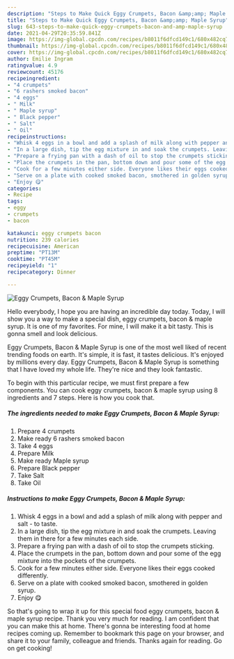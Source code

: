 ```yaml
---
description: "Steps to Make Quick Eggy Crumpets, Bacon &amp;amp; Maple Syrup"
title: "Steps to Make Quick Eggy Crumpets, Bacon &amp;amp; Maple Syrup"
slug: 643-steps-to-make-quick-eggy-crumpets-bacon-and-amp-maple-syrup
date: 2021-04-29T20:35:59.841Z
image: https://img-global.cpcdn.com/recipes/b8011f6dfcd149c1/680x482cq70/eggy-crumpets-bacon-maple-syrup-recipe-main-photo.jpg
thumbnail: https://img-global.cpcdn.com/recipes/b8011f6dfcd149c1/680x482cq70/eggy-crumpets-bacon-maple-syrup-recipe-main-photo.jpg
cover: https://img-global.cpcdn.com/recipes/b8011f6dfcd149c1/680x482cq70/eggy-crumpets-bacon-maple-syrup-recipe-main-photo.jpg
author: Emilie Ingram
ratingvalue: 4.9
reviewcount: 45176
recipeingredient:
- "4 crumpets"
- "6 rashers smoked bacon"
- "4 eggs"
- " Milk"
- " Maple syrup"
- " Black pepper"
- " Salt"
- " Oil"
recipeinstructions:
- "Whisk 4 eggs in a bowl and add a splash of milk along with pepper and salt - to taste."
- "In a large dish, tip the egg mixture in and soak the crumpets. Leaving them in there for a few minutes each side."
- "Prepare a frying pan with a dash of oil to stop the crumpets sticking."
- "Place the crumpets in the pan, bottom down and pour some of the egg mixture into the pockets of the crumpets."
- "Cook for a few minutes either side. Everyone likes their eggs cooked differently."
- "Serve on a plate with cooked smoked bacon, smothered in golden syrup."
- "Enjoy 😋"
categories:
- Recipe
tags:
- eggy
- crumpets
- bacon

katakunci: eggy crumpets bacon 
nutrition: 239 calories
recipecuisine: American
preptime: "PT13M"
cooktime: "PT45M"
recipeyield: "1"
recipecategory: Dinner

---
```



![Eggy Crumpets, Bacon &amp; Maple Syrup](https://img-global.cpcdn.com/recipes/b8011f6dfcd149c1/680x482cq70/eggy-crumpets-bacon-maple-syrup-recipe-main-photo.jpg)

Hello everybody, I hope you are having an incredible day today. Today, I will show you a way to make a special dish, eggy crumpets, bacon &amp; maple syrup. It is one of my favorites. For mine, I will make it a bit tasty. This is gonna smell and look delicious.



Eggy Crumpets, Bacon &amp; Maple Syrup is one of the most well liked of recent trending foods on earth. It's simple, it is fast, it tastes delicious. It's enjoyed by millions every day. Eggy Crumpets, Bacon &amp; Maple Syrup is something that I have loved my whole life. They're nice and they look fantastic.


To begin with this particular recipe, we must first prepare a few components. You can cook eggy crumpets, bacon &amp; maple syrup using 8 ingredients and 7 steps. Here is how you cook that.

<!--inarticleads1-->

##### The ingredients needed to make Eggy Crumpets, Bacon &amp; Maple Syrup:

1. Prepare 4 crumpets
1. Make ready 6 rashers smoked bacon
1. Take 4 eggs
1. Prepare  Milk
1. Make ready  Maple syrup
1. Prepare  Black pepper
1. Take  Salt
1. Take  Oil




<!--inarticleads2-->

##### Instructions to make Eggy Crumpets, Bacon &amp; Maple Syrup:

1. Whisk 4 eggs in a bowl and add a splash of milk along with pepper and salt - to taste.
1. In a large dish, tip the egg mixture in and soak the crumpets. Leaving them in there for a few minutes each side.
1. Prepare a frying pan with a dash of oil to stop the crumpets sticking.
1. Place the crumpets in the pan, bottom down and pour some of the egg mixture into the pockets of the crumpets.
1. Cook for a few minutes either side. Everyone likes their eggs cooked differently.
1. Serve on a plate with cooked smoked bacon, smothered in golden syrup.
1. Enjoy 😋




So that's going to wrap it up for this special food eggy crumpets, bacon &amp; maple syrup recipe. Thank you very much for reading. I am confident that you can make this at home. There's gonna be interesting food at home recipes coming up. Remember to bookmark this page on your browser, and share it to your family, colleague and friends. Thanks again for reading. Go on get cooking!
